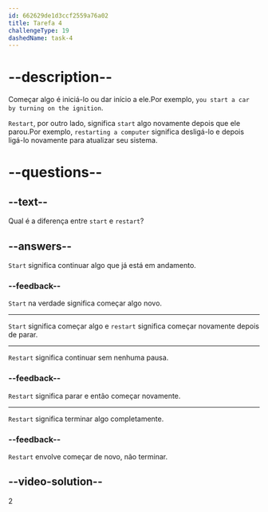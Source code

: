 ```yaml
---
id: 662629de1d3ccf2559a76a02
title: Tarefa 4
challengeType: 19
dashedName: task-4
---
```


# --description--

Começar algo é iniciá-lo ou dar início a ele.Por exemplo, `you start a car by turning on the ignition`.

`Restart`, por outro lado, significa `start` algo novamente depois que ele parou.Por exemplo, `restarting a computer` significa desligá-lo e depois ligá-lo novamente para atualizar seu sistema.

# --questions--

## --text--

Qual é a diferença entre `start` e `restart`?

## --answers--

`Start` significa continuar algo que já está em andamento.

### --feedback--

`Start` na verdade significa começar algo novo.

---

`Start` significa começar algo e `restart` significa começar novamente depois de parar.

---

`Restart` significa continuar sem nenhuma pausa.

### --feedback--

`Restart` significa parar e então começar novamente.

---

`Restart` significa terminar algo completamente.

### --feedback--

`Restart` envolve começar de novo, não terminar.

## --video-solution--

2

